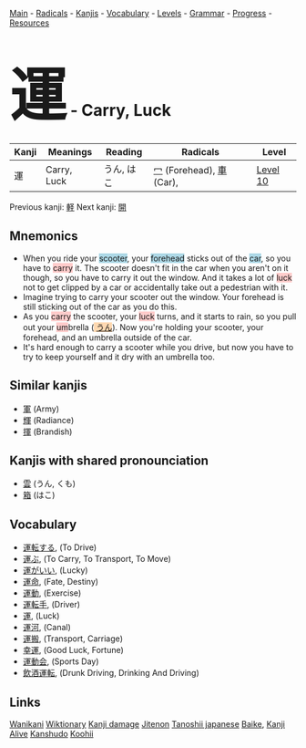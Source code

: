 <style> bigfont {font-size: 100px}</style>
[Main](../README.md) -
[Radicals](../radicals.md) -
[Kanjis](../kanjis.md) -
[Vocabulary](../vocabulary.md) -
[Levels](../levels.md) -
[Grammar](../grammar.md) - 
[Progress](../progress.md) -
[Resources](../resources.md)
# <bigfont> 運</bigfont> - Carry, Luck 

| Kanji | Meanings | Reading | Radicals | Level |
| --- | --- | --- | --- | --- |
| 運 | Carry, Luck | うん, はこ | [冖](../radicals/冖.md) (Forehead), [車](../radicals/車.md) (Car),  | [Level 10](../levels/wk_level10.md) |

Previous kanji: [軽](軽.md) Next kanji: [開](開.md) 

## Mnemonics
 * When you ride your <span style="background-color:#ADD8E6"> scooter</span>, your <span style="background-color:#ADD8E6"> forehead</span> sticks out of the <span style="background-color:#ADD8E6"> car</span>, so you have to <span style="background-color:#ffcccb"> carry</span> it. The scooter doesn't fit in the car when you aren't on it though, so you have to carry it out the window. And it takes a lot of <span style="background-color:#ffcccb"> luck</span> not to get clipped by a car or accidentally take out a pedestrian with it.
* Imagine trying to carry your scooter out the window. Your forehead is still sticking out of the car as you do this.
* As you <span style="background-color:#ffcccb"> carry</span> the scooter, your <span style="background-color:#ffcccb"> luck</span> turns, and it starts to rain, so you pull out your <span style="background-color:#ffcccb"> um</span>brella (<span style="background-color:#fed8b1"> [うん](https://jisho.org/search/うん)</span>). Now you're holding your scooter, your forehead, and an umbrella outside of the car.
* It's hard enough to carry a scooter while you drive, but now you have to try to keep yourself and it dry with an umbrella too. 


## Similar kanjis
 * [軍](軍.md) (Army)
* [輝](輝.md) (Radiance)
* [揮](揮.md) (Brandish)



## Kanjis with shared pronounciation
 * [雲](雲.md) (うん, くも)
* [箱](箱.md) (はこ)



## Vocabulary
 * [運転する](../vocabulary/運.md), (To Drive)
* [運ぶ](../vocabulary/運.md), (To Carry, To Transport, To Move)
* [運がいい](../vocabulary/運.md), (Lucky)
* [運命](../vocabulary/運.md), (Fate, Destiny)
* [運動](../vocabulary/運.md), (Exercise)
* [運転手](../vocabulary/運.md), (Driver)
* [運](../vocabulary/運.md), (Luck)
* [運河](../vocabulary/運.md), (Canal)
* [運搬](../vocabulary/運.md), (Transport, Carriage)
* [幸運](../vocabulary/運.md), (Good Luck, Fortune)
* [運動会](../vocabulary/運.md), (Sports Day)
* [飲酒運転](../vocabulary/運.md), (Drunk Driving, Drinking And Driving)




## Links 


[Wanikani](https://www.wanikani.com/kanji/運)
[Wiktionary](https://en.wiktionary.org/wiki/運)
[Kanji damage](http://www.kanjidamage.com/kanji/search?utf8=✓&q=運)
[Jitenon](https://jitenon.com/kanji/運)
[Tanoshii japanese](https://www.tanoshiijapanese.com/dictionary/kanji.cfm?k=運)
[Baike](https://baike.baidu.com/item/運),
[Kanji Alive](https://app.kanjialive.com/運)
[Kanshudo](https://www.kanshudo.com/searchmn?q=運)
[Koohii](https://kanji.koohii.com/study/kanji/運)
